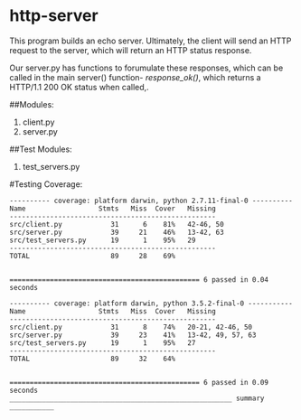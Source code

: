 # http-server
This program builds an echo server. Ultimately, the client will send an HTTP request to the server, which will return an HTTP status response. 

Our server.py has functions to forumulate these responses, which can be called in the main server() function- *response_ok()*, which returns a HTTP/1.1 200 OK status when called,.

##Modules:
1. client.py
2. server.py

##Test Modules:
1. test_servers.py


#Testing Coverage:
```
---------- coverage: platform darwin, python 2.7.11-final-0 ----------
Name                  Stmts   Miss  Cover   Missing
---------------------------------------------------
src/client.py            31      6    81%   42-46, 50
src/server.py            39     21    46%   13-42, 63
src/test_servers.py      19      1    95%   29
---------------------------------------------------
TOTAL                    89     28    69%


=============================================== 6 passed in 0.04 seconds

---------- coverage: platform darwin, python 3.5.2-final-0 -----------
Name                  Stmts   Miss  Cover   Missing
---------------------------------------------------
src/client.py            31      8    74%   20-21, 42-46, 50
src/server.py            39     23    41%   13-42, 49, 57, 63
src/test_servers.py      19      1    95%   27
---------------------------------------------------
TOTAL                    89     32    64%


=============================================== 6 passed in 0.09 seconds 
_______________________________________________________ summary ___________
```
